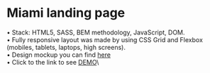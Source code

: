 # Miami landing page

• Stack: HTML5, SASS, BEM methodology, JavaScript, DOM.\
• Fully responsive layout was made by using CSS Grid and Flexbox (mobiles, tablets, laptops, high screens).\
• Design mockup you can find [here](https://www.figma.com/file/nHz8bflIwJaWP3P99vKTH5/miami_home_new?node-id=16033%3A3)\
• Click to the link to see [DEMO](https://workacccom.github.io/Miami_landing-page/)\
